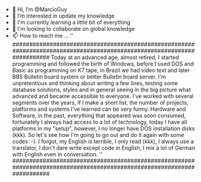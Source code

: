 - 👋 Hi, I’m @MarcioGuy
- 👀 I’m interested in update my knowledge
- 🌱 I'm currently learning a little bit of everything
- 💞️ I'm looking to collaborate on global knowledge
- 📫 How to reach me ...
'' #######################################################################################################################
Today at an advanced age, almost retired, I started programming and followed the birth of Windows,
before I used DOS and Basic as programming on K7 tape, in Brazil we had video text and later BBS Bulletin board system or better Bulletin board server.
I'm unpretentious and thinking about writing a few lines, testing some database solutions, 
styles and in general seeing in the big picture what advanced and became accessible to everyone. 
I've worked with several segments over the years, if I make a short list, the number of projects, 
platforms and systems I've learned can be very funny. Hardware and Software, in the past, everything that appeared was soon consumed, 
fortunately I always had access to a lot of technology, today I have all platforms in my "setup", 
however, I no longer have DOS installation disks (kkk). So let's see how I'm going to go out and do it again with some codes :-). 
I forgot, my English is terrible, I only read (kkk), I always use a translator, I don't dare write except code in English, 
I mix a lot of German with English even in conversation.
'' #######################################################################################################################

<!---
MarcioGuy/MarcioGuy is a ✨ special ✨ repository because its `README.md` (this file) appears on your GitHub profile.
You can click the Preview link to take a look at your changes.
--->

